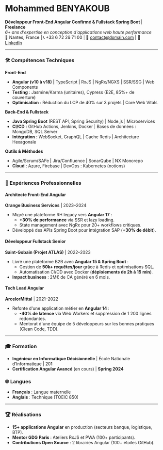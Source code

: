 
# Mohammed BENYAKOUB  
**Développeur Front-End Angular Confirmé & Fullstack Spring Boot | Freelance**  
*6+ ans d'expertise en conception d'applications web haute performance*  
 📍 Nantes, France | 📞 +33 6 72 26 71 00 | 📧 contact@domain.com | 🔗 [LinkedIn](https://linkedin.com/in/benyakoub)  

---

### 🛠️ **Compétences Techniques**  
**Front-End**  
- **Angular (v10 à v18)** | TypeScript | RxJS | NgRx/NGXS | SSR/SSG | Web Components  
- **Testing** : Jasmine/Karma (unitaires), Cypress (E2E, 85%+ de couverture)  
- **Optimisation** : Réduction du LCP de 40% sur 3 projets | Core Web Vitals  

**Back-End & Fullstack**  
- **Java Spring Boot** (REST API, Spring Security) | Node.js | Microservices  
- **CI/CD** : GitHub Actions, Jenkins, Docker | Bases de données : MongoDB, SQL Server  
- **Intégration** : WebSocket, GraphQL | Cache Redis | Architecture Hexagonale  

**Outils & Méthodes**  
- Agile/Scrum/SAFe | Jira/Confluence | SonarQube | NX Monorepo  
- **Cloud** : Azure, Firebase | DevOps : Kubernetes (notions)  

---

### 💼 **Expériences Professionnelles**  

#### **Architecte Front-End Angular**  
**Orange Business Services** | 2023–2024  
- Migré une plateforme RH legacy vers **Angular 17** :  
  - **+30% de performance** via SSR et lazy loading.  
  - State management avec NgRx pour 20+ workflows critiques.  
- Développé des APIs Spring Boot pour intégration SAP (**+30% de débit**).  

#### **Développeur Fullstack Senior**  
**Saint-Gobain (Projet ATLAS)** | 2022–2023  
- Livré une plateforme B2B avec **Angular 15 & Spring Boot** :  
  - Gestion de **50k+ requêtes/jour** grâce à Redis et optimisations SQL.  
  - Automatisation CI/CD avec Docker (**déploiements de 2h à 15 min**).  
- **Impact business** : 2M€ de CA généré en 6 mois.  

#### **Tech Lead Angular**  
**ArcelorMittal** | 2021–2022  
- Refonte d'une application métier en **Angular 14** :  
  - **-40% de latence** via Web Workers et suppression de 1 200 lignes redondantes.  
  - Mentorat d'une équipe de 5 développeurs sur les bonnes pratiques (Clean Code, TDD).  

---

### 🎓 **Formation**  
- **Ingénieur en Informatique Décisionnelle** | École Nationale d'Informatique | 201  
- **Certification Angular Avancé** (en cours) | **Spring  2024**  

### 🌐 **Langues**  
- **Français** : Langue maternelle  
- **Anglais** : Technique (TOEIC 850)  

---

### 🏆 **Réalisations**  
- **15+ applications Angular** en production (secteurs banque, logistique, BTP).  
- **Mentor GDG Paris** : Ateliers RxJS et PWA (100+ participants).  
- **Contributions Open Source** : 2 librairies Angular (100+ étoiles GitHub).  
